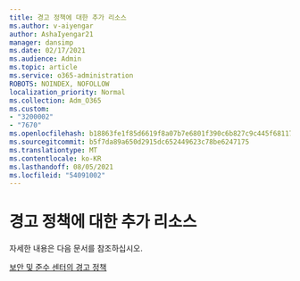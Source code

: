 ```yaml
---
title: 경고 정책에 대한 추가 리소스
ms.author: v-aiyengar
author: AshaIyengar21
manager: dansimp
ms.date: 02/17/2021
ms.audience: Admin
ms.topic: article
ms.service: o365-administration
ROBOTS: NOINDEX, NOFOLLOW
localization_priority: Normal
ms.collection: Adm_O365
ms.custom:
- "3200002"
- "7670"
ms.openlocfilehash: b18863fe1f85d6619f8a07b7e6801f390c6b827c9c445f68117c6d3497550931
ms.sourcegitcommit: b5f7da89a650d2915dc652449623c78be6247175
ms.translationtype: MT
ms.contentlocale: ko-KR
ms.lasthandoff: 08/05/2021
ms.locfileid: "54091002"
---
```

# <a name="more-resources-on-alert-policies"></a>경고 정책에 대한 추가 리소스

자세한 내용은 다음 문서를 참조하십시오.

[보안 및 준수 센터의 경고 정책](https://go.microsoft.com/fwlink/?linkid=2103211)